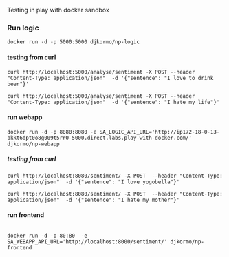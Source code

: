 

Testing in play with docker sandbox

### Run logic	
```console
docker run -d -p 5000:5000 djkormo/np-logic
```

#### testing from curl

```console
curl http://localhost:5000/analyse/sentiment -X POST --header "Content-Type: application/json"  -d '{"sentence": "I love to drink beer"}'

curl http://localhost:5000/analyse/sentiment -X POST --header "Content-Type: application/json"  -d '{"sentence": "I hate my life"}'
```

#### run webapp

```console
docker run -d -p 8080:8080 -e SA_LOGIC_API_URL='http://ip172-18-0-13-bkkt6dpt0o8g009t5rr0-5000.direct.labs.play-with-docker.com/' djkormo/np-webapp	
```


##### testing from curl

```console
curl http://localhost:8080/sentiment/ -X POST  --header "Content-Type: application/json"  -d '{"sentence": "I love yogobella"}'

curl http://localhost:8080/sentiment/ -X POST  --header "Content-Type: application/json"  -d '{"sentence": "I hate my mother"}'
```

#### run frontend 
```console

docker run -d -p 80:80  -e SA_WEBAPP_API_URL='http://localhost:8000/sentiment/' djkormo/np-frontend
``` 